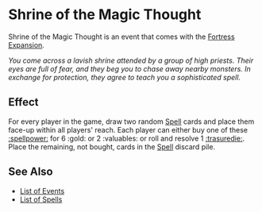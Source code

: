 # Shrine of the Magic Thought

Shrine of the Magic Thought is an event that comes with the [Fortress Expansion](../content.md).

*You come across a lavish shrine attended by a group of high priests. Their eyes are full of fear, and they beg you to chase away nearby monsters. In exchange for protection, they agree to teach you a sophisticated spell.*


## Effect

For every player in the game, draw two random [Spell](../spells/index.md) cards and place them face-up within all players' reach. Each player can either buy one of these [:spellpower:](../spells/index.md) for 6 :gold: or 2 :valuables: or roll and resolve 1 [:trasuredie:](../dice.md#resource-die). Place the remaining, not bought, cards in the [Spell](../spells/index.md) discard pile.


## See Also

- [List of Events](index.md)
- [List of Spells](../spells/index.md)
